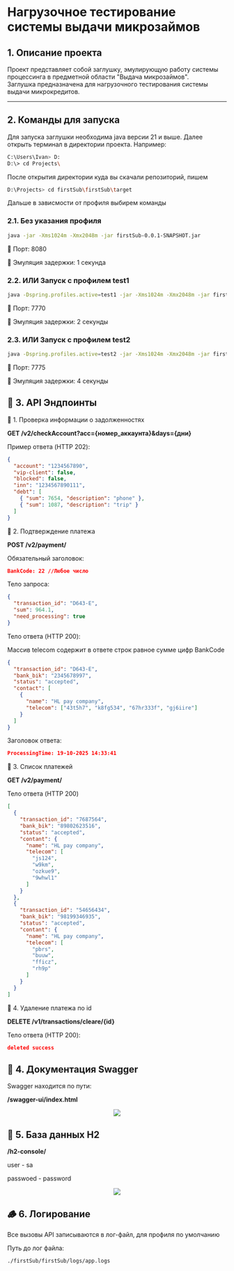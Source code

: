 # Нагрузочное тестирование системы выдачи микрозаймов

## 1. Описание проекта

Проект представляет собой заглушку, эмулирующую работу системы процессинга в предметной области "Выдача микрозаймов".  
Заглушка предназначена для нагрузочного тестирования системы выдачи микрокредитов.

---


## 2. Команды для запуска
Для запуска заглушки необходима java версии 21 и выше.
Далее открыть терминал в директории проекта.
Например: 
```bash
С:\Users\Ivan> D:
D:\> cd Projects\
```
После открытия директории куда вы скачали репозиторий, пишем 
```bash
D:\Projects> cd firstSub\firstSub\target
```
Дальше в зависмости от профиля выбирем команды


### 2.1. Без указания профиля

```bash
java -jar -Xms1024m -Xmx2048m -jar firstSub-0.0.1-SNAPSHOT.jar
```
📍 Порт: 8080 

📍 Эмуляция задержки: 1 секунда

### 2.2. ИЛИ Запуск с профилем test1
```bash
java -Dspring.profiles.active=test1 -jar -Xms1024m -Xmx2048m -jar firstSub-0.0.1-SNAPSHOT.jar
```
📍 Порт: 7770 

📍 Эмуляция задержки: 2 секунды

### 2.3. ИЛИ Запуск с профилем test2
```bash
java -Dspring.profiles.active=test2 -jar -Xms1024m -Xmx2048m -jar firstSub-0.0.1-SNAPSHOT.jar
```
📍 Порт: 7775 

📍 Эмуляция задержки: 4 секунды

## 📡 3. API Эндпоинты 
🔹 1. Проверка информации о задолженностях

**GET /v2/checkAccount?acc={номер_аккаунта}&days={дни}**

Пример ответа (HTTP 202):
```json
{
  "account": "1234567890",
  "vip-client": false,
  "blocked": false,
  "inn": "1234567890111",
  "debt": [
    { "sum": 7654, "description": "phone" },
    { "sum": 1087, "description": "trip" }
  ]
}
```


🔹 2. Подтверждение платежа

**POST /v2/payment/**

Обязательный заголовок:
```json
BankCode: 22 //Любое число
```
Тело запроса:
```json
{
  "transaction_id": "D643-E",
  "sum": 964.1,
  "need_processing": true
}
```
Тело ответа (HTTP 200): 

Массив telecom содержит в ответе строк равное сумме цифр BankCode
```json
{
  "transaction_id": "D643-E",
  "bank_bik": "2345678997",
  "status": "accepted",
  "contact": [
    {
      "name": "HL pay company",
      "telecom": ["43t5h7", "k8fg534", "67hr333f", "gj6iire"]
    }
  ]
}
```
Заголовок ответа:
```json
ProcessingTime: 19-10-2025 14:33:41
```
🔹 3. Список платежей

**GET /v2/payment/**

Тело ответа (HTTP 200)
```json
[
  {
    "transaction_id": "7687564",
    "bank_bik": "89802623516",
    "status": "accepted",
    "contant": {
      "name": "HL pay company",
      "telecom": [
        "js124",
        "w9km",
        "ozkue9",
        "9whwl1"
      ]
    }
  },
  {
    "transaction_id": "54656434",
    "bank_bik": "98199346935",
    "status": "accepted",
    "contant": {
      "name": "HL pay company",
      "telecom": [
        "pbrs",
        "buuw",
        "fficz",
        "rh9p"
      ]
    }
  }
]
```

🔹 4. Удаление платежа по id

**DELETE /v1/transactions/cleare/{id}**

Тело ответа (HTTP 200):
```json
deleted success
```

## 📡 4. Документация Swagger 
Swagger находится по пути:

**/swagger-ui/index.html**

<div align="center">
    <img src="https://github.com/user-attachments/assets/b911c773-9ba5-4ab0-b96e-efc4c99cc3d8"/>
</div>

## 📡 5. База данных H2

**/h2-console/**

user - sa

passwoed - password

<div align="center">
    <img src="https://github.com/user-attachments/assets/579ea212-1edc-4668-ba3c-2029ad16ae57"/>
</div>

## 🪵 6. Логирование
Все вызовы API записываются в лог-файл, для профиля по умолчанию

Путь до лог файла:
```bash
./firstSub/firstSub/logs/app.logs
```
